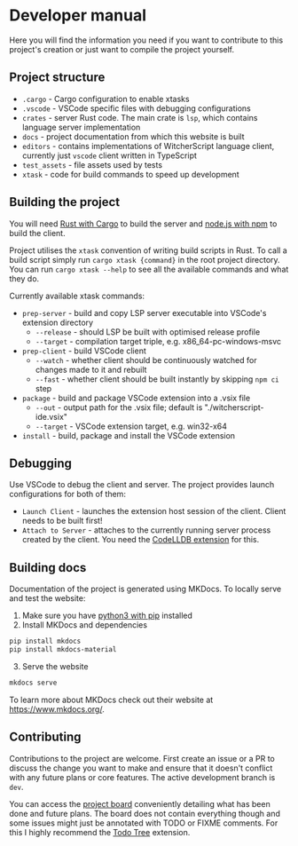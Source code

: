 # Developer manual

Here you will find the information you need if you want to contribute to this project's creation or just want to compile the project yourself.


## Project structure
- `.cargo` - Cargo configuration to enable xtasks
- `.vscode` - VSCode specific files with debugging configurations 
- `crates` - server Rust code. The main crate is `lsp`, which contains language server implementation
- `docs` - project documentation from which this website is built
- `editors` - contains implementations of WitcherScript language client, currently just `vscode` client written in TypeScript
- `test_assets` - file assets used by tests
- `xtask` - code for build commands to speed up development


## Building the project
You will need [Rust with Cargo](https://rustup.rs/) to build the server and [node.js with npm](https://nodejs.org/en) to build the client.

Project utilises the `xtask` convention of writing build scripts in Rust. To call a build script simply run `cargo xtask {command}` in the root project directory. You can run `cargo xtask --help` to see all the available commands and what they do.

Currently available xtask commands:

- `prep-server` - build and copy LSP server executable into VSCode's extension directory
    - `--release` - should LSP be built with optimised release profile
    - `--target` - compilation target triple, e.g. x86_64-pc-windows-msvc
- `prep-client` - build VSCode client
    - `--watch` - whether client should be continuously watched for changes made to it and rebuilt 
    - `--fast` - whether client should be built instantly by skipping `npm ci` step
- `package` - build and package VSCode extension into a .vsix file
    - `--out` - output path for the .vsix file; default is "./witcherscript-ide.vsix"
    - `--target` - VSCode extension target, e.g. win32-x64
- `install` - build, package and install the VSCode extension


## Debugging
Use VSCode to debug the client and server. The project provides launch configurations for both of them:

- `Launch Client` - launches the extension host session of the client. Client needs to be built first!
- `Attach to Server` - attaches to the currently running server process created by the client. You need the [CodeLLDB extension](https://marketplace.visualstudio.com/items?itemName=vadimcn.vscode-lldb) for this.


## Building docs
Documentation of the project is generated using MKDocs. To locally serve and test the website:
1. Make sure you have [python3 with pip](https://www.python.org/downloads/) installed
2. Install MKDocs and dependencies
```sh
pip install mkdocs
pip install mkdocs-material
```
3. Serve the website
```sh
mkdocs serve
```

To learn more about MKDocs check out their website at <https://www.mkdocs.org/>.


## Contributing
Contributions to the project are welcome. First create an issue or a PR to discuss the change you want to make and ensure that it doesn't conflict with any future plans or core features. The active development branch is `dev`.

You can access the [project board](https://github.com/users/SpontanCombust/projects/2/views/1) conveniently detailing what has been done and future plans.
The board does not contain everything though and some issues might just be annotated with TODO or FIXME comments. For this I highly recommend the [Todo Tree](https://marketplace.visualstudio.com/items?itemName=Gruntfuggly.todo-tree) extension.